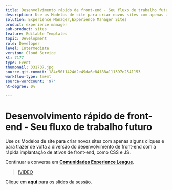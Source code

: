 ```yaml
---
title: Desenvolvimento rápido de front-end - Seu fluxo de trabalho futuro
description: Use os Modelos de site para criar novos sites com apenas alguns cliques e para trazer de volta a diversão do desenvolvimento de front-end com a rápida implantação de ativos de front-end, como CSS e JS. Esta sessão foi entregue como parte do evento Conteúdo do Adobe Developers Live.
solution: Experience Manager,Experience Manager Sites
product: experience manager
sub-product: sites
feature: Editable Templates
topic: Development
role: Developer
level: Intermediate
version: Cloud Service
kt: 7177
type: Event
thumbnail: 331737.jpg
source-git-commit: 184c50f1424d2e49da6e84f88a111397e2541153
workflow-type: tm+mt
source-wordcount: '97'
ht-degree: 0%

---
```



# Desenvolvimento rápido de front-end - Seu fluxo de trabalho futuro

Use os Modelos de site para criar novos sites com apenas alguns cliques e para trazer de volta a diversão do desenvolvimento de front-end com a rápida implantação de ativos de front-end, como CSS e JS.

Continuar a conversa em **[Comunidades Experience League](http://adobe.ly/36Yd3v6)**.

>[!VIDEO](https://video.tv.adobe.com/v/331737/?quality=12&learn=on&hidetitle=true)

Clique em **[aqui](/help/adobe-developers-live/assets/rapid-frontend-devlopment.pdf)** para os slides da sessão.

